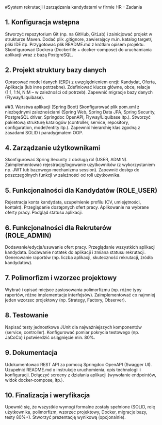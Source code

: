 #System rekrutacji i zarządzania kandydatami w firmie HR – Zadania

## 1. Konfiguracja wstępna

Stworzyć repozytorium Git (np. na GitHub, GitLab) i zainicjować projekt w strukturze Maven.
Dodać plik .gitignore, zawierający m.in. katalog target/, pliki IDE itp.
Przygotować plik README.md z krótkim opisem projektu.
Skonfigurować Dockera (Dockerfile + docker-compose) do uruchamiania aplikacji wraz z bazą PostgreSQL.

## 2. Projekt struktury bazy danych

Opracować model danych (ERD) z uwzględnieniem encji: Kandydat, Oferta, Aplikacja (lub inne potrzebne).
Zdefiniować klucze główne, obce, relacje (1:1, 1:N, N:M – w zależności od potrzeb).
Zapewnić migracje bazy danych (Flyway/Liquibase).

##3. Warstwa aplikacji (Spring Boot)
Skonfigurować plik pom.xml z niezbędnymi zależnościami (Spring Web, Spring Data JPA, Spring Security, PostgreSQL driver,
Springdoc OpenAPI, Flyway/Liquibase itp.).
Stworzyć pakietową strukturę katalogów (controller, service, repository, configuration, model/entity itp.).
Zapewnić hierarchię klas zgodną z zasadami SOLID i paradygmatem OOP.

## 4. Zarządzanie użytkownikami

Skonfigurować Spring Security z obsługą ról (USER, ADMIN).
Zaimplementować rejestrację/logowanie użytkowników (z wykorzystaniem np. JWT lub bazowego mechanizmu session).
Zapewnić dostęp do poszczególnych funkcji w zależności od roli użytkownika.

## 5. Funkcjonalności dla Kandydatów (ROLE_USER)

Rejestracja konta kandydata, uzupełnienie profilu (CV, umiejętności, kontakt).
Przeglądanie dostępnych ofert pracy.
Aplikowanie na wybrane oferty pracy.
Podgląd statusu aplikacji.

## 6. Funkcjonalności dla Rekruterów (ROLE_ADMIN)

Dodawanie/edycja/usuwanie ofert pracy.
Przeglądanie wszystkich aplikacji kandydata.
Dodawanie notatek do aplikacji i zmiana statusu rekrutacji.
Generowanie raportów (np. liczba aplikacji, skuteczność rekrutacji, źródła kandydatów).

## 7. Polimorfizm i wzorzec projektowy

Wybrać i opisać miejsce zastosowania polimorfizmu (np. różne typy raportów, różne implementacje interfejsów).
Zaimplementować co najmniej jeden wzorzec projektowy (np. Strategy, Factory, Observer).

## 8. Testowanie

Napisać testy jednostkowe JUnit dla najważniejszych komponentów (service, controller).
Konfigurować pomiar pokrycia testowego (np. JaCoCo) i potwierdzić osiągnięcie min. 80%.

## 9. Dokumentacja

Udokumentować REST API za pomocą Springdoc OpenAPI (Swagger UI).
Uzupełnić README.md o instrukcje uruchomienia, opis technologii i konfiguracji.
Dołączyć screeny z działania aplikacji (wywołanie endpointów, widok docker-compose, itp.).

## 10. Finalizacja i weryfikacja

Upewnić się, że wszystkie wymogi formalne zostały spełnione (SOLID, rolę użytkownika, polimorfizm, wzorzec projektowy,
Docker, migracje bazy, testy 80%+).
Stworzyć prezentację wynikową (opcjonalnie).